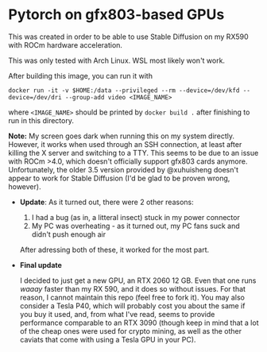 # Pytorch on gfx803-based GPUs

This was created in order to be able to use Stable Diffusion on my RX590 with ROCm hardware acceleration.

This was only tested with Arch Linux. WSL most likely won't work.

After building this image, you can run it with

```
docker run -it -v $HOME:/data --privileged --rm --device=/dev/kfd --device=/dev/dri --group-add video <IMAGE_NAME>
```

where `<IMAGE_NAME>` should be printed by `docker build .` after finishing to run in this directory.

**Note:** My screen goes dark when running this on my system directly. However, it works when used through an SSH
connection, at least after killing the X server and switching to a TTY.
This seems to be due to an issue with ROCm >4.0, which doesn't officially support gfx803 cards anymore.
Unfortunately, the older 3.5 version provided by @xuhuisheng doesn't appear to work for Stable Diffusion (I'd be glad to be proven wrong, however).

- **Update**: As it turned out, there were 2 other reasons:

  1. I had a bug (as in, a litteral insect) stuck in my power connector
  2. My PC was overheating - as it turned out, my PC fans suck and didn't push enough air

  After adressing both of these, it worked for the most part.

- **Final update**

  I decided to just get a new GPU, an RTX 2060 12 GB. Even that one runs *waaay* faster than my RX 590, and it does so without issues. For that reason, I cannot maintain this repo (feel free to fork it). You may also consider a Tesla P40, which will probably cost you about the same if you buy it used, and, from what I've read, seems to provide performance comparable to an RTX 3090 (though keep in mind that a lot of the cheap ones were used for crypto mining, as well as the other caviats that come with using a Tesla GPU in your PC).

